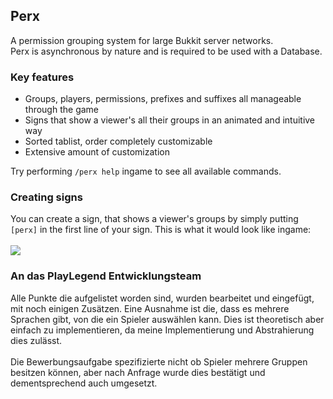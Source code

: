 ## Perx
A permission grouping system for large Bukkit server networks.<br/>
Perx is asynchronous by nature and is required to be used with a Database.<br/>

### Key features
- Groups, players, permissions, prefixes and suffixes all manageable through the game
- Signs that show a viewer's all their groups in an animated and intuitive way
- Sorted tablist, order completely customizable
- Extensive amount of customization<br/>

Try performing `/perx help` ingame to see all available commands.

### Creating signs
You can create a sign, that shows a viewer's groups by simply putting `[perx]` in the first line of your sign. This is what it would look like ingame:
<br/><br/>
<img src="https://i.gyazo.com/c66330001f1ee9ade9d42c0ae99eeccb.gif" />

### An das PlayLegend Entwicklungsteam
Alle Punkte die aufgelistet worden sind, wurden bearbeitet und eingefügt, mit noch einigen Zusätzen. Eine Ausnahme ist die, dass es mehrere Sprachen gibt, von die ein Spieler auswählen kann. Dies ist theoretisch aber einfach zu implementieren, da meine Implementierung und Abstrahierung dies zulässt.<br/><br/>
Die Bewerbungsaufgabe spezifizierte nicht ob Spieler mehrere Gruppen besitzen können, aber nach Anfrage wurde dies bestätigt und dementsprechend auch umgesetzt.